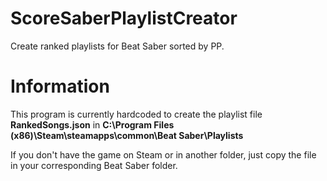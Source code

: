# ScoreSaberPlaylistCreator

Create ranked playlists for Beat Saber sorted by PP.

# Information

This program is currently hardcoded to create the playlist file **RankedSongs.json** in **C:\Program Files (x86)\Steam\steamapps\common\Beat Saber\Playlists**

If you don't have the game on Steam or in another folder, just copy the file in your corresponding Beat Saber folder.
